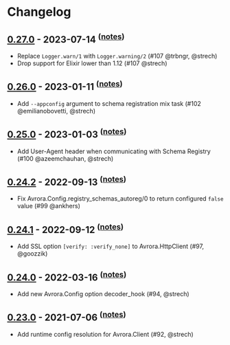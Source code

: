 # Changelog

## [0.27.0] - 2023-07-14 <sup>([notes][0.27.0-n])</sup>

- Replace `Logger.warn/1` with `Logger.warning/2` (#107 @trbngr, @strech)
- Drop support for Elixir lower than 1.12 (#107 @strech)

## [0.26.0] - 2023-01-11 <sup>([notes][0.26.0-n])</sup>

- Add `--appconfig` argument to schema registration mix task (#102 @emilianobovetti, @strech)

## [0.25.0] - 2023-01-03 <sup>([notes][0.25.0-n])</sup>

- Add User-Agent header when communicating with Schema Registry (#100 @azeemchauhan, @strech)

## [0.24.2] - 2022-09-13 <sup>([notes][0.24.2-n])</sup>

- Fix Avrora.Config.registry_schemas_autoreg/0 to return configured `false` value (#99 @ankhers)

## [0.24.1] - 2022-09-12 <sup>([notes][0.24.1-n])</sup>

- Add SSL option `[verify: :verify_none]` to Avrora.HttpClient (#97, @goozzik)

## [0.24.0] - 2022-03-16 <sup>([notes][0.24.0-n])</sup>

- Add new Avrora.Config option decoder_hook (#94, @strech)

## [0.23.0] - 2021-07-06 <sup>([notes][0.23.0-n])</sup>

- Add runtime config resolution for Avrora.Client (#92, @strech)

[0.27.0]: https://github.com/Strech/avrora/compare/v0.26.0...v0.27.0
[0.27.0-n]: https://github.com/Strech/avrora/releases/tag/v0.27.0
[0.26.0]: https://github.com/Strech/avrora/compare/v0.25.0...v0.26.0
[0.26.0-n]: https://github.com/Strech/avrora/releases/tag/v0.26.0
[0.25.0]: https://github.com/Strech/avrora/compare/v0.24.2...v0.25.0
[0.25.0-n]: https://github.com/Strech/avrora/releases/tag/v0.25.0
[0.24.2]: https://github.com/Strech/avrora/compare/v0.24.1...v0.24.2
[0.24.2-n]: https://github.com/Strech/avrora/releases/tag/v0.24.2
[0.24.1]: https://github.com/Strech/avrora/compare/v0.24.0...v0.24.1
[0.24.1-n]: https://github.com/Strech/avrora/releases/tag/v0.24.1
[0.24.0]: https://github.com/Strech/avrora/compare/v0.23.0...v0.24.0
[0.24.0-n]: https://github.com/Strech/avrora/releases/tag/v0.24.0
[0.23.0]: https://github.com/Strech/avrora/compare/v0.22.0...v0.23.0
[0.23.0-n]: https://github.com/Strech/avrora/releases/tag/v0.23.0
